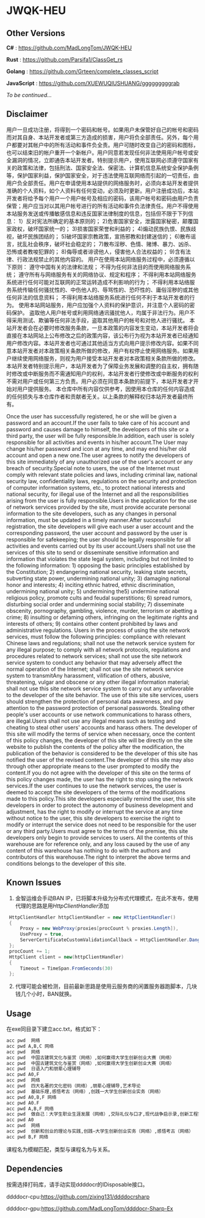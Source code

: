 # JWQK-HEU
## Other Versions 
**C#** : https://github.com/MadLongTom/JWQK-HEU 

**Rust** : https://github.com/Parsifa1/ClassGet_rs 

**Golang** : https://github.com/Grteen/complete_classes_script 

**JavaScript** : 
https://github.com/XUEWUQIUSHUANG/gggggggggrab 

*To be continued...*
## Disclaimer
用户一旦成功注册，将得到一个密码和帐号。如果用户未保管好自己的帐号和密码而对其自身、本站开发者或第三方造成的损害，用户将负全部责任。另外，每个用户都要对其帐户中的所有活动和事件负全责。用户可随时改变自己的密码和图标，也可以结束旧的帐户重开一个新帐户。用户同意若发现任何非法使用用户帐号或安全漏洞的情况，立即通告本站开发者。特别提示用户，使用互联网必须遵守国家有关的政策和法律，包括刑法、国家安全法、保密法、计算机信息系统安全保护条例等，保护国家利益，保护国家安全，对于违法使用互联网络而引起的一切责任，由用户负全部责任。用户在申请使用本站提供的网络服务时，必须向本站开发者提供准确的个人资料，如个人资料有任何变动，必须及时更新。用户注册成功后，本站开发者将给予每个用户一个用户帐号及相应的密码，该用户帐号和密码由用户负责保管；用户应当对以其用户帐号进行的所有活动和事件负法律责任。用户不得使用本站服务发送或传播敏感信息和违反国家法律制度的信息，包括但不限于下列信息：
1）反对宪法所确定的基本原则的；
2)危害国家安全，泄露国家秘密，颠覆国家政权，破坏国家统一的；
3)损害国家荣誉和利益的；
4)煽动民族仇恨、民族歧视，破坏民族团结的；
5)破坏国家宗教政策，宣扬邪教和封建迷信的；
6)散布谣言，扰乱社会秩序，破坏社会稳定的；
7)散布淫秽、色情、赌博、暴力、凶杀、恐怖或者教唆犯罪的；
8)侮辱或者诽谤他人，侵害他人合法权益的；
9)含有法律、行政法规禁止的其他内容的。
用户在使用本站网络服务过程中，必须遵循以下原则：
遵守中国有关的法律和法规；
不得为任何非法目的而使用网络服务系统；
遵守所有与网络服务有关的网络协议、规定和程序；
不得利用本站网络服务系统进行任何可能对互联网的正常运转造成不利影响的行为；
不得利用本站络服务系统传输任何骚扰性的、中伤他人的、辱骂性的、恐吓性的、庸俗淫秽的或其他任何非法的信息资料；
不得利用本站络服务系统进行任何不利于本站开发者的行为。
使用本站网站服务，用户应加强个人资料的保护意识，并注意个人密码的密码保护。
盗取他人用户帐号或利用网络通讯骚扰他人，均属于非法行为。用户不得采用测试、欺骗等任何非法手段，盗取其他用户的帐号和对他人进行骚扰。
本站开发者会在必要时修改服务条款，一旦本政策的内容发生变动，本站开发者将会直接在本站网站上公布修改之后的政策内容，该公布行为视为本站开发者已经通知用户修改内容。本站开发者也可通过其他适当方式向用户提示修改内容。如果不同意本站开发者对本政策相关条款所做的修改，用户有权停止使用网络服务。如果用户继续使用网络服务，则视为用户接受本站开发者对本政策相关条款所做的修改。本站开发者特别提示用户，本站开发者为了保障业务发展和调整的自主权，拥有随时修改或中断服务而不需通知用户的权利，本站开发者行使修改或中断服务的权利不需对用户或任何第三方负责。用户必须在同意本条款的前提下，本站开发者才开始对用户提供服务。
本仓库中所有内容仅供参考，因使用本仓库的任何内容造成的任何损失与本仓库作者和贡献者无关。以上条款的解释权归本站开发者最终所有。


  Once the user has successfully registered, he or she will be given a password and an account.If the user fails to take care of his account and password and causes damage to himself, the developers of this site or a third party, the user will be fully responsible.In addition, each user is solely responsible for all activities and events in his/her account.The User may change his/her password and icon at any time, and may end his/her old account and open a new one.The user agrees to notify the developers of this site immediately of any unauthorized use of the user's account or any breach of security.Special note to users, the use of the Internet must comply with relevant state policies and laws, including criminal law, national security law, confidentiality laws, regulations on the security and protection of computer information systems, etc., to protect national interests and national security, for illegal use of the Internet and all the responsibilities arising from the user is fully responsible.Users in the application for the use of network services provided by the site, must provide accurate personal information to the site developers, such as any changes in personal information, must be updated in a timely manner.After successful registration, the site developers will give each user a user account and the corresponding password, the user account and password by the user is responsible for safekeeping; the user should be legally responsible for all activities and events carried out by its user account.Users shall not use the services of this site to send or disseminate sensitive information and information that violates the state legal system, including but not limited to the following information: 1) opposing the basic principles established by the Constitution; 2) endangering national security, leaking state secrets, subverting state power, undermining national unity; 3) damaging national honor and interests; 4) inciting ethnic hatred, ethnic discrimination, undermining national unity; 5) undermining the5) undermine national religious policy, promote cults and feudal superstitions; 6) spread rumors, disturbing social order and undermining social stability; 7) disseminate obscenity, pornography, gambling, violence, murder, terrorism or abetting a crime; 8) insulting or defaming others, infringing on the legitimate rights and interests of others; 9) contains other content prohibited by laws and administrative regulations. Users in the process of using the site network services, must follow the following principles: compliance with relevant Chinese laws and regulations; shall not use the network service system for any illegal purpose; to comply with all network protocols, regulations and procedures related to network services; shall not use the site network service system to conduct any behavior that may adversely affect the normal operation of the Internet; shall not use the site network service system to transmitAny harassment, vilification of others, abusive, threatening, vulgar and obscene or any other illegal information material; shall not use this site network service system to carry out any unfavorable to the developer of the site behavior. The use of this site site services, users should strengthen the protection of personal data awareness, and pay attention to the password protection of personal passwords. Stealing other people's user accounts or use network communications to harass others, are illegal.Users shall not use any illegal means such as testing and cheating to steal other users' accounts and harass others. The developer of this site will modify the terms of service when necessary, once the content of this policy changes, the developer of this site will be directly on the site website to publish the contents of the policy after the modification, the publication of the behavior is considered to be the developer of this site has notified the user of the revised content.The developer of this site may also through other appropriate means to the user prompted to modify the content.If you do not agree with the developer of this site on the terms of this policy changes made, the user has the right to stop using the network services.If the user continues to use the network services, the user is deemed to accept the site developers of the terms of the modifications made to this policy.This site developers especially remind the user, this site developers in order to protect the autonomy of business development and adjustment, has the right to modify or interrupt the service at any time without notice to the user, this site developers to exercise the right to modify or interrupt the service does not need to be responsible for the user or any third party.Users must agree to the terms of the premise, this site developers only begin to provide services to users. All the contents of this warehouse are for reference only, and any loss caused by the use of any content of this warehouse has nothing to do with the authors and contributors of this warehouse.The right to interpret the above terms and conditions belongs to the developer of this site.
## Known Issues
1. 金智运维会手动BAN IP，已将脚本升级为分布式代理模式，在此不发布，使用代理的思路是用*HttpClientHandler*添加
```csharp
 HttpClientHandler httpClientHandler = new HttpClientHandler()
 {
     Proxy = new WebProxy(proxies[procCount % proxies.Length]),
     UseProxy = true,
     ServerCertificateCustomValidationCallback = HttpClientHandler.DangerousAcceptAnyServerCertificateValidator
 };
 procCount += 1;
 HttpClient client = new(httpClientHandler)
 {
     Timeout = TimeSpan.FromSeconds(30)
 };
```
2. 代理可能会被检测，目前最新思路是使用云服务商的闲置服务器跑脚本，几块钱几个小时，BAN就换。
## Usage
在exe同目录下建立acc.txt，格式如下： 

```txt
acc pwd  网络 
acc pwd A,B,C 网络 
acc pwd  网络 
acc pwd  中国古建筑文化与鉴赏（网络）,如何赢得大学生创新创业大赛（网络） 
acc pwd  中国古建筑文化与鉴赏（网络）,如何赢得大学生创新创业大赛（网络） 
acc pwd  日语入门和朋辈心理辅导 
acc pwd A0,F  
acc pwd  网络 
acc pwd  四大名著的文化密码（网络）,朋辈心理辅导,艺术导论 
acc pwd  基础乐理,感悟考古（网络）,创践一大学生创新创业实务（网络） 
acc pwd A0,B,F 网络 
acc pwd A0.F 
acc pwd A,B,F 网络 
acc pwd  做自己：大学生职业生涯发展（网络）,交际礼仪与口才,现代战争启示录,创新工程实践（网络）,中国戏曲剧种鉴赏（网络） 
acc pwd A0 
acc pwd  网络 
acc pwd  创新和创业的理论与实践,创践—大学生创新创业实务（网络）,感悟考古（网络） 
acc pwd B,F 网络 
```

课程名为模糊匹配，类型与课程名为与关系。
## Dependencies
按需选择打码库，请手动实现ddddocr的IDisposable接口。 

ddddocr-cpu:https://github.com/zixing131/ddddocrsharp 

ddddocr-gpu:https://github.com/MadLongTom/ddddocr-Sharp-Ex
